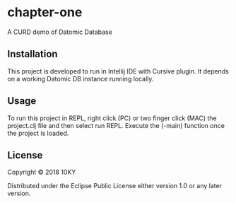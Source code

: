 # chapter-one

A CURD demo of Datomic Database

## Installation

This project is developed to run in Intellij IDE with Cursive plugin.  It depends on a working Datomic DB instance running locally.


## Usage

To run this project in REPL, right click (PC) or two finger click (MAC) the project.clj file and then select run REPL.
Execute the (-main) function once the project is loaded.


## License

Copyright © 2018 10KY

Distributed under the Eclipse Public License either version 1.0 or any later version.
